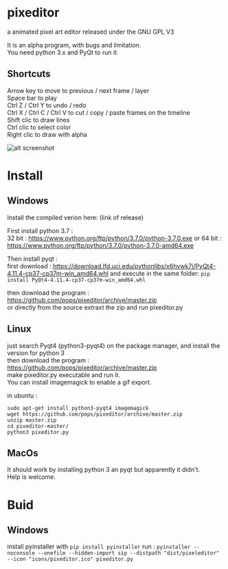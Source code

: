 pixeditor
=========

a animated pixel art editor released under the GNU GPL V3

It is an alpha program, with bugs and limitation.  
You need python 3.x and PyQt to run it.

Shortcuts
------
Arrow key to move to previous / next frame / layer  
Space bar to play  
Ctrl Z / Ctrl Y to undo / redo  
Ctrl X / Ctrl C / Ctrl V to cut / copy / paste frames on the timeline  
Shift clic to draw lines  
Ctrl clic to select color  
Right clic to draw with alpha  

![alt screenshot](https://raw.github.com/pops/pixeditor/master/screenshot.png "screenshot")


Install
======

Windows
------

Install the compiled verion here:
(link of release)

First install python 3.7 :  
32 bit : https://www.python.org/ftp/python/3.7.0/python-3.7.0.exe
or 64 bit : https://www.python.org/ftp/python/3.7.0/python-3.7.0-amd64.exe

Then install pyqt :  
first download : https://download.lfd.uci.edu/pythonlibs/x6hvwk7i/PyQt4-4.11.4-cp37-cp37m-win_amd64.whl
and execute in the same folder: `pip install PyQt4-4.11.4-cp37-cp37m-win_amd64.whl`

then download the program : https://github.com/pops/pixeditor/archive/master.zip  
or directly from the source
extraxt the zip and run pixeditor.py  


Linux
----
just search Pyqt4 (python3-pyqt4) on the package manager, and install the version for python 3  
then download the program : https://github.com/pops/pixeditor/archive/master.zip  
make pixeditor.py executable and run it.  
You can install imagemagick to enable a gif export.  

in ubuntu : 

    sudo apt-get install python3-pyqt4 imagemagick  
    wget https://github.com/pops/pixeditor/archive/master.zip  
    unzip master.zip  
    cd pixeditor-master/  
    python3 pixeditor.py  


MacOs
----
It should work by installing python 3 an pyqt but apparently it didn't.  
Help is welcome.

Buid
====

Windows
-----
install pyinstaller with `pip install pyinstaller`
run : `pyinstaller --noconsole --onefile --hidden-import sip --distpath "dist/pixeleditor" --icon "icons/pixeditor.ico" pixeditor.py`
